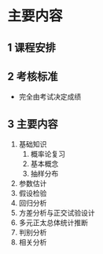 # 主要内容


## 1 课程安排

## 2 考核标准

* 完全由考试决定成绩

## 3 主要内容

1. 基础知识
   1. 概率论复习
   2. 基本概念
   3. 抽样分布
2. 参数估计
3. 假设检验
4. 回归分析
5. 方差分析与正交试验设计
6. 多元正太总体统计推断
7. 判别分析
8. 相关分析


